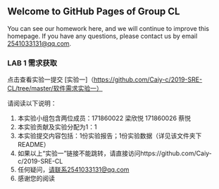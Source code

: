 ## Welcome to GitHub Pages of Group CL

You can see our homework here, and we will continue to improve this homepage.
If you have any questions, please contact us by email 2541033131@qq.com.

### LAB 1 需求获取
点击查看实验一提交   [实验一]（https://github.com/Caiy-c/2019-SRE-CL/tree/master/软件需求实验一）

请阅读以下说明：
1. 本实验小组包含两位成员：171860022 梁欣悦   171860026 蔡悦
2. 本实验贡献及实验分配为1：1
3. 本实验提交内容包括：1份实验报告；1份实验数据（详见该文件夹下README）
4. 如果以上“实验一”链接不能跳转，请直接访问https://github.com/Caiy-c/2019-SRE-CL
5. 任何疑问，请联系2541033131@qq.com
6. 感谢您的阅读
